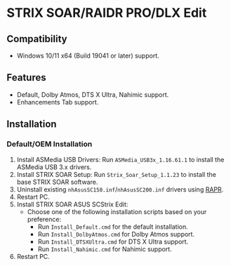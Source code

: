# STRIX SOAR/RAIDR PRO/DLX Edit
## Compatibility
- Windows 10/11 x64 (Build 19041 or later) support.
## Features
- Default, Dolby Atmos, DTS X Ultra, Nahimic support.
- Enhancements Tab support.
## Installation
### Default/OEM Installation
1. Install ASMedia USB Drivers: Run `ASMedia_USB3x_1.16.61.1` to install the ASMedia USB 3.x drivers.
2. Install STRIX SOAR Setup: Run `Strix_Soar_Setup_1.1.23` to install the base STRIX SOAR software.
3. Uninstall existing `nhAsusSC150.inf`/`nhAsusSC200.inf` drivers using [RAPR][DriverStoreExplorer].
4. Restart PC.
5. Install STRIX SOAR ASUS SCStrix Edit:
   - Choose one of the following installation scripts based on your preference:
     - Run `Install_Default.cmd` for the default installation.
     - Run `Install_DolbyAtmos.cmd` for Dolby Atmos support.
     - Run `Install_DTSXUltra.cmd` for DTS X Ultra support.
     - Run `Install_Nahimic.cmd` for Nahimic support.
6. Restart PC.

[DriverStoreExplorer]: https://github.com/lostindark/DriverStoreExplorer
